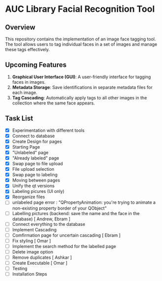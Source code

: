 # AUC Library Facial Recognition Tool

## Overview

This repository contains the implementation of an image face tagging tool. The tool allows users to tag individual faces in a set of images and manage these tags effectively.

## Upcoming Features

1. **Graphical User Interface (GUI)**: A user-friendly interface for tagging faces in images.
2. **Metadata Storage**: Save identifications in separate metadata files for each image.
3. **Tag Cascading**: Automatically apply tags to all other images in the collection where the same face appears.

## Task List

- [x] Experimentation with different tools
- [x] Connect to database
- [x] Create Design for pages
- [x] Starting Page
- [x] "Unlabeled" page
- [x] "Already labeled" page
- [x] Swap page to file upload
- [x] File upload selection
- [x] Swap page to labeling
- [x] Moving between pages
- [x] Unify the qt versions
- [x] Labeling picures (UI only)
- [x] Reorganize files
- [ ] unlabeled page error : "QPropertyAnimation: you're trying to animate a non-existing property border of your QObject"
- [ ] Labelling pictures (backend: save the name and the face in the database) [ Andrew, Ebram ]
- [ ] Connect everything to the database
- [ ] Implement Cascading   
- [ ] Comfirmation page for uncertain cascading [ Ebram ]
- [ ] Fix styling [ Omar ]
- [ ] Implement the search method for the labelled page 
- [ ] Delete image option
- [ ] Remove duplicates [ Ashkar ]
- [ ] Create Executable [ Omar ]
- [ ] Testing
- [ ] Installation Steps
